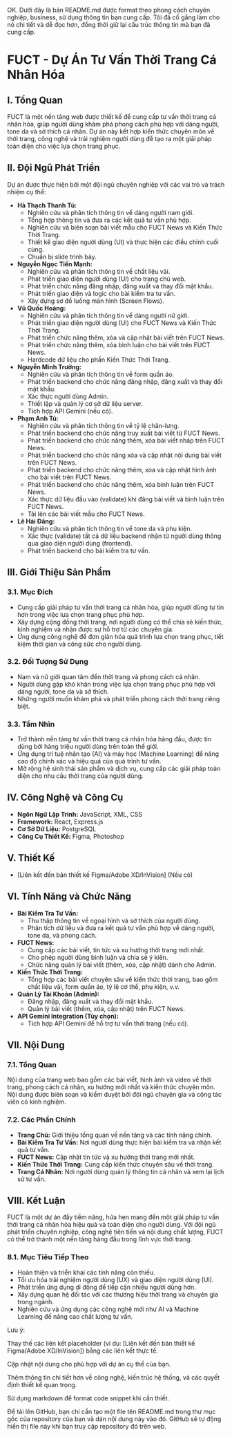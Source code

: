 OK. Dưới đây là bản README.md được format theo phong cách chuyên nghiệp, business, sử dụng thông tin bạn cung cấp. Tôi đã cố gắng làm cho nó chi tiết và dễ đọc hơn, đồng thời giữ lại cấu trúc thông tin mà bạn đã cung cấp.

# FUCT - Dự Án Tư Vấn Thời Trang Cá Nhân Hóa

## I. Tổng Quan

FUCT là một nền tảng web được thiết kế để cung cấp tư vấn thời trang cá nhân hóa, giúp người dùng khám phá phong cách phù hợp với dáng người, tone da và sở thích cá nhân. Dự án này kết hợp kiến thức chuyên môn về thời trang, công nghệ và trải nghiệm người dùng để tạo ra một giải pháp toàn diện cho việc lựa chọn trang phục.

## II. Đội Ngũ Phát Triển

Dự án được thực hiện bởi một đội ngũ chuyên nghiệp với các vai trò và trách nhiệm cụ thể:

*   **Hà Thạch Thanh Tú:**
    *   Nghiên cứu và phân tích thông tin về dáng người nam giới.
    *   Tổng hợp thông tin và đưa ra các kết quả tư vấn phù hợp.
    *   Nghiên cứu và biên soạn bài viết mẫu cho FUCT News và Kiến Thức Thời Trang.
    *   Thiết kế giao diện người dùng (UI) và thực hiện các điều chỉnh cuối cùng.
    *   Chuẩn bị slide trình bày.
*   **Nguyễn Ngọc Tiến Mạnh:**
    *   Nghiên cứu và phân tích thông tin về chất liệu vải.
    *   Phát triển giao diện người dùng (UI) cho trang chủ web.
    *   Phát triển chức năng đăng nhập, đăng xuất và thay đổi mật khẩu.
    *   Phát triển giao diện và logic cho bài kiểm tra tư vấn.
    *   Xây dựng sơ đồ luồng màn hình (Screen Flows).
*   **Vũ Quốc Hoàng:**
    *   Nghiên cứu và phân tích thông tin về dáng người nữ giới.
    *   Phát triển giao diện người dùng (UI) cho FUCT News và Kiến Thức Thời Trang.
    *   Phát triển chức năng thêm, xóa và cập nhật bài viết trên FUCT News.
    *   Phát triển chức năng thêm, xóa bình luận cho bài viết trên FUCT News.
    *   Hardcode dữ liệu cho phần Kiến Thức Thời Trang.
*   **Nguyễn Minh Trường:**
    *   Nghiên cứu và phân tích thông tin về form quần áo.
    *   Phát triển backend cho chức năng đăng nhập, đăng xuất và thay đổi mật khẩu.
    *   Xác thực người dùng Admin.
    *   Thiết lập và quản lý cơ sở dữ liệu server.
    *   Tích hợp API Gemini (nếu có).
*   **Phạm Anh Tú:**
    *   Nghiên cứu và phân tích thông tin về tỷ lệ chân-lưng.
    *   Phát triển backend cho chức năng truy xuất bài viết từ FUCT News.
    *   Phát triển backend cho chức năng thêm, xóa bài viết nháp trên FUCT News.
    *   Phát triển backend cho chức năng xóa và cập nhật nội dung bài viết trên FUCT News.
    *   Phát triển backend cho chức năng thêm, xóa và cập nhật hình ảnh cho bài viết trên FUCT News.
    *   Phát triển backend cho chức năng thêm, xóa bình luận trên FUCT News.
    *   Xác thực dữ liệu đầu vào (validate) khi đăng bài viết và bình luận trên FUCT News.
    *   Tải lên các bài viết mẫu cho FUCT News.
*   **Lê Hải Đăng:**
    *   Nghiên cứu và phân tích thông tin về tone da và phụ kiện.
    *   Xác thực (validate) tất cả dữ liệu backend nhận từ người dùng thông qua giao diện người dùng (frontend).
    *   Phát triển backend cho bài kiểm tra tư vấn.

## III. Giới Thiệu Sản Phẩm

### 3.1. Mục Đích

*   Cung cấp giải pháp tư vấn thời trang cá nhân hóa, giúp người dùng tự tin hơn trong việc lựa chọn trang phục phù hợp.
*   Xây dựng cộng đồng thời trang, nơi người dùng có thể chia sẻ kiến thức, kinh nghiệm và nhận được sự hỗ trợ từ các chuyên gia.
*   Ứng dụng công nghệ để đơn giản hóa quá trình lựa chọn trang phục, tiết kiệm thời gian và công sức cho người dùng.

### 3.2. Đối Tượng Sử Dụng

*   Nam và nữ giới quan tâm đến thời trang và phong cách cá nhân.
*   Người dùng gặp khó khăn trong việc lựa chọn trang phục phù hợp với dáng người, tone da và sở thích.
*   Những người muốn khám phá và phát triển phong cách thời trang riêng biệt.

### 3.3. Tầm Nhìn

*   Trở thành nền tảng tư vấn thời trang cá nhân hóa hàng đầu, được tin dùng bởi hàng triệu người dùng trên toàn thế giới.
*   Ứng dụng trí tuệ nhân tạo (AI) và máy học (Machine Learning) để nâng cao độ chính xác và hiệu quả của quá trình tư vấn.
*   Mở rộng hệ sinh thái sản phẩm và dịch vụ, cung cấp các giải pháp toàn diện cho nhu cầu thời trang của người dùng.

## IV. Công Nghệ và Công Cụ

*   **Ngôn Ngữ Lập Trình:** JavaScript, XML, CSS
*   **Framework:** React, Express.js
*   **Cơ Sở Dữ Liệu:** PostgreSQL
*   **Công Cụ Thiết Kế:** Figma, Photoshop

## V. Thiết Kế

*   [Liên kết đến bản thiết kế Figma/Adobe XD/InVision] (Nếu có)

## VI. Tính Năng và Chức Năng

*   **Bài Kiểm Tra Tư Vấn:**
    *   Thu thập thông tin về ngoại hình và sở thích của người dùng.
    *   Phân tích dữ liệu và đưa ra kết quả tư vấn phù hợp về dáng người, tone da, và phong cách.
*   **FUCT News:**
    *   Cung cấp các bài viết, tin tức và xu hướng thời trang mới nhất.
    *   Cho phép người dùng bình luận và chia sẻ ý kiến.
    *   Chức năng quản lý bài viết (thêm, xóa, cập nhật) dành cho Admin.
*   **Kiến Thức Thời Trang:**
    *   Tổng hợp các bài viết chuyên sâu về kiến thức thời trang, bao gồm chất liệu vải, form quần áo, tỷ lệ cơ thể, phụ kiện, v.v.
*   **Quản Lý Tài Khoản (Admin):**
    *   Đăng nhập, đăng xuất và thay đổi mật khẩu.
    *   Quản lý bài viết (thêm, xóa, cập nhật) trên FUCT News.
*   **API Gemini Integration (Tùy chọn):**
    *   Tích hợp API Gemini để hỗ trợ tư vấn thời trang (nếu có).

## VII. Nội Dung

### 7.1. Tổng Quan

Nội dung của trang web bao gồm các bài viết, hình ảnh và video về thời trang, phong cách cá nhân, xu hướng mới nhất và kiến thức chuyên môn. Nội dung được biên soạn và kiểm duyệt bởi đội ngũ chuyên gia và cộng tác viên có kinh nghiệm.

### 7.2. Các Phần Chính

*   **Trang Chủ:** Giới thiệu tổng quan về nền tảng và các tính năng chính.
*   **Bài Kiểm Tra Tư Vấn:** Nơi người dùng thực hiện bài kiểm tra và nhận kết quả tư vấn.
*   **FUCT News:** Cập nhật tin tức và xu hướng thời trang mới nhất.
*   **Kiến Thức Thời Trang:** Cung cấp kiến thức chuyên sâu về thời trang.
*   **Trang Cá Nhân:** Nơi người dùng quản lý thông tin cá nhân và xem lại lịch sử tư vấn.

## VIII. Kết Luận

FUCT là một dự án đầy tiềm năng, hứa hẹn mang đến một giải pháp tư vấn thời trang cá nhân hóa hiệu quả và toàn diện cho người dùng. Với đội ngũ phát triển chuyên nghiệp, công nghệ tiên tiến và nội dung chất lượng, FUCT có thể trở thành một nền tảng hàng đầu trong lĩnh vực thời trang.

### 8.1. Mục Tiêu Tiếp Theo

*   Hoàn thiện và triển khai các tính năng còn thiếu.
*   Tối ưu hóa trải nghiệm người dùng (UX) và giao diện người dùng (UI).
*   Phát triển ứng dụng di động để tiếp cận nhiều người dùng hơn.
*   Xây dựng quan hệ đối tác với các thương hiệu thời trang và chuyên gia trong ngành.
*   Nghiên cứu và ứng dụng các công nghệ mới như AI và Machine Learning để nâng cao chất lượng tư vấn.


Lưu ý:

Thay thế các liên kết placeholder (ví dụ: [Liên kết đến bản thiết kế Figma/Adobe XD/InVision]) bằng các liên kết thực tế.

Cập nhật nội dung cho phù hợp với dự án cụ thể của bạn.

Thêm thông tin chi tiết hơn về công nghệ, kiến trúc hệ thống, và các quyết định thiết kế quan trọng.

Sử dụng markdown để format code snippet khi cần thiết.

Để tải lên GitHub, bạn chỉ cần tạo một file tên README.md trong thư mục gốc của repository của bạn và dán nội dung này vào đó. GitHub sẽ tự động hiển thị file này khi bạn truy cập repository đó trên web.